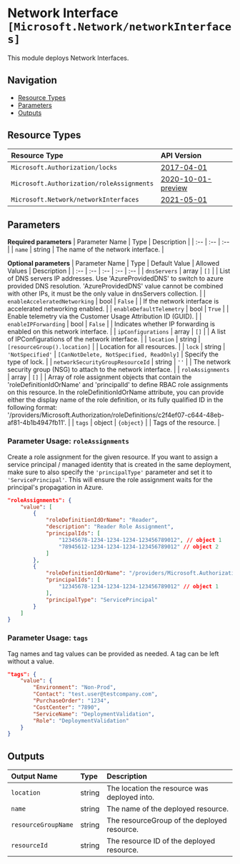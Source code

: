 # Network Interface `[Microsoft.Network/networkInterfaces]`

This module deploys Network Interfaces.

## Navigation

- [Resource Types](#Resource-Types)
- [Parameters](#Parameters)
- [Outputs](#Outputs)

## Resource Types

| Resource Type | API Version |
| :-- | :-- |
| `Microsoft.Authorization/locks` | [2017-04-01](https://docs.microsoft.com/en-us/azure/templates/Microsoft.Authorization/2017-04-01/locks) |
| `Microsoft.Authorization/roleAssignments` | [2020-10-01-preview](https://docs.microsoft.com/en-us/azure/templates/Microsoft.Authorization/2020-10-01-preview/roleAssignments) |
| `Microsoft.Network/networkInterfaces` | [2021-05-01](https://docs.microsoft.com/en-us/azure/templates/Microsoft.Network/2021-05-01/networkInterfaces) |

## Parameters

**Required parameters**
| Parameter Name | Type | Description |
| :-- | :-- | :-- |
| `name` | string | The name of the network interface. |

**Optional parameters**
| Parameter Name | Type | Default Value | Allowed Values | Description |
| :-- | :-- | :-- | :-- | :-- |
| `dnsServers` | array | `[]` |  | List of DNS servers IP addresses. Use 'AzureProvidedDNS' to switch to azure provided DNS resolution. 'AzureProvidedDNS' value cannot be combined with other IPs, it must be the only value in dnsServers collection. |
| `enableAcceleratedNetworking` | bool | `False` |  | If the network interface is accelerated networking enabled. |
| `enableDefaultTelemetry` | bool | `True` |  | Enable telemetry via the Customer Usage Attribution ID (GUID). |
| `enableIPForwarding` | bool | `False` |  | Indicates whether IP forwarding is enabled on this network interface. |
| `ipConfigurations` | array | `[]` |  | A list of IPConfigurations of the network interface. |
| `location` | string | `[resourceGroup().location]` |  | Location for all resources. |
| `lock` | string | `'NotSpecified'` | `[CanNotDelete, NotSpecified, ReadOnly]` | Specify the type of lock. |
| `networkSecurityGroupResourceId` | string | `''` |  | The network security group (NSG) to attach to the network interface. |
| `roleAssignments` | array | `[]` |  | Array of role assignment objects that contain the 'roleDefinitionIdOrName' and 'principalId' to define RBAC role assignments on this resource. In the roleDefinitionIdOrName attribute, you can provide either the display name of the role definition, or its fully qualified ID in the following format: '/providers/Microsoft.Authorization/roleDefinitions/c2f4ef07-c644-48eb-af81-4b1b4947fb11'. |
| `tags` | object | `{object}` |  | Tags of the resource. |


### Parameter Usage: `roleAssignments`

Create a role assignment for the given resource. If you want to assign a service principal / managed identity that is created in the same deployment, make sure to also specify the `'principalType'` parameter and set it to `'ServicePrincipal'`. This will ensure the role assignment waits for the principal's propagation in Azure.

```json
"roleAssignments": {
    "value": [
        {
            "roleDefinitionIdOrName": "Reader",
            "description": "Reader Role Assignment",
            "principalIds": [
                "12345678-1234-1234-1234-123456789012", // object 1
                "78945612-1234-1234-1234-123456789012" // object 2
            ]
        },
        {
            "roleDefinitionIdOrName": "/providers/Microsoft.Authorization/roleDefinitions/c2f4ef07-c644-48eb-af81-4b1b4947fb11",
            "principalIds": [
                "12345678-1234-1234-1234-123456789012" // object 1
            ],
            "principalType": "ServicePrincipal"
        }
    ]
}
```

### Parameter Usage: `tags`

Tag names and tag values can be provided as needed. A tag can be left without a value.

```json
"tags": {
    "value": {
        "Environment": "Non-Prod",
        "Contact": "test.user@testcompany.com",
        "PurchaseOrder": "1234",
        "CostCenter": "7890",
        "ServiceName": "DeploymentValidation",
        "Role": "DeploymentValidation"
    }
}
```

## Outputs

| Output Name | Type | Description |
| :-- | :-- | :-- |
| `location` | string | The location the resource was deployed into. |
| `name` | string | The name of the deployed resource. |
| `resourceGroupName` | string | The resourceGroup of the deployed resource. |
| `resourceId` | string | The resource ID of the deployed resource. |
